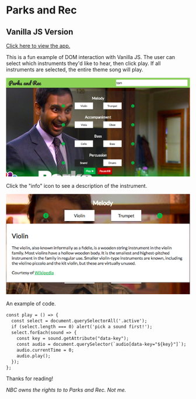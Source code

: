 # Parks and Rec
## Vanilla JS Version

[Click here to view the app.](https://clwilkening.github.io/parks-and-rec/ "Link to this app.")

This is a fun example of DOM interaction with Vanilla JS. The user can select which instruments they'd like to hear, then click play. If all instruments are selected, the entire theme song will play.

![Picture of homepage](media/readme.png "Parks and Rec")

Click the "info" icon to see a description of the instrument.

![Picture of Instrument Description](media/description.png "Vioin Description")

An example of code. 
```
const play = () => {
  const select = document.querySelectorAll('.active');
  if (select.length === 0) alert('pick a sound first!');
  select.forEach(sound => {
    const key = sound.getAttribute("data-key");
    const audio = document.querySelector(`audio[data-key="${key}"]`);
    audio.currentTime = 0;
    audio.play();
  });
};
```

Thanks for reading!

*NBC owns the rights to to Parks and Rec. Not me.*